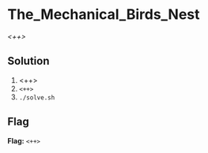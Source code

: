# The_Mechanical_Birds_Nest
*<++>*

## Solution
1. <++>
2. `<++>`
3. `./solve.sh`


## Flag
**Flag:** `<++>`
